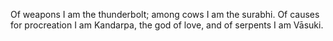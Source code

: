 Of weapons I am the thunderbolt; among cows I am the surabhi. Of causes for procreation I am Kandarpa, the god of love, and of serpents I am Vāsuki.
